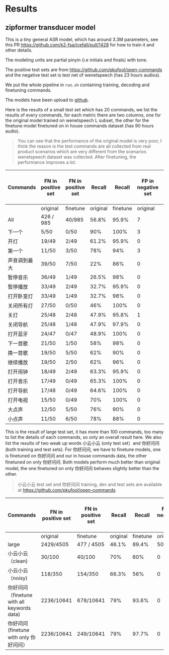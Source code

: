 # Results

## zipformer transducer model

This is a tiny general ASR model, which has around 3.3M parameters, see this PR https://github.com/k2-fsa/icefall/pull/1428 for how to train it and other details.

The modeling units are partial pinyin (i.e initials and finals) with tone.

The positive test sets are from https://github.com/pkufool/open-commands and the negative test set is test net of wenetspeech (has 23 hours audios).

We put the whole pipeline in `run.sh` containing training, decoding and finetuning commands.

The models have been upload to [github](https://github.com/pkufool/keyword-spotting-models/releases/download/v0.11/icefall-kws-zipformer-wenetspeech-20240219.tar.gz).

Here is the results of a small test set which has 20 commands, we list the results of every commands, for
each metric there are two columns, one for the original model trained on wenetspeech L subset, the other
for the finetune model finetuned on in house commands dataset (has 90 hours audio).

> You can see that the performance of the original model is very poor, I think the reason is the test commands are all collected from real product scenarios which are very different from the scenarios wenetspeech dataset was collected. After finetuning, the performance improves a lot.

Commands | FN in positive set | FN in positive set | Recall | Recall | FP in negative set | FP in negative set | False alarm (time / hour)23 hours | False alarm (time / hour)23 hours
-- | -- | -- | -- | -- | -- | -- | -- | --
  | original | finetune | original | finetune | original | finetune | original | finetune
All | 426 / 985 | 40/985 | 56.8% | 95.9% | 7 | 1 | 0.3 | 0.04
下一个 | 5/50 | 0/50 | 90% | 100% | 3 | 0 | 0.13 | 0
开灯 | 19/49 | 2/49 | 61.2% | 95.9% | 0 | 0 | 0 | 0
第一个 | 11/50 | 3/50 | 78% | 94% | 3 | 0 | 0.13 | 0
声音调到最大 | 39/50 | 7/50 | 22% | 86% | 0 | 0 | 0 | 0
暂停音乐 | 36/49 | 1/49 | 26.5% | 98% | 0 | 0 | 0 | 0
暂停播放 | 33/49 | 2/49 | 32.7% | 95.9% | 0 | 0 | 0 | 0
打开卧室灯 | 33/49 | 1/49 | 32.7% | 98% | 0 | 0 | 0 | 0
关闭所有灯 | 27/50 | 0/50 | 46% | 100% | 0 | 0 | 0 | 0
关灯 | 25/48 | 2/48 | 47.9% | 95.8% | 1 | 1 | 0.04 | 0.04
关闭导航 | 25/48 | 1/48 | 47.9% | 97.9% | 0 | 0 | 0 | 0
打开蓝牙 | 24/47 | 0/47 | 48.9% | 100% | 0 | 0 | 0 | 0
下一首歌 | 21/50 | 1/50 | 58% | 98% | 0 | 0 | 0 | 0
换一首歌 | 19/50 | 5/50 | 62% | 90% | 0 | 0 | 0 | 0
继续播放 | 19/50 | 2/50 | 62% | 96% | 0 | 0 | 0 | 0
打开闹钟 | 18/49 | 2/49 | 63.3% | 95.9% | 0 | 0 | 0 | 0
打开音乐 | 17/49 | 0/49 | 65.3% | 100% | 0 | 0 | 0 | 0
打开导航 | 17/48 | 0/49 | 64.6% | 100% | 0 | 0 | 0 | 0
打开电视 | 15/50 | 0/49 | 70% | 100% | 0 | 0 | 0 | 0
大点声 | 12/50 | 5/50 | 76% | 90% | 0 | 0 | 0 | 0
小点声 | 11/50 | 6/50 | 78% | 88% | 0 | 0 | 0 | 0


This is the result of large test set, it has more than 100 commands, too many to list the details of each commands, so only an overall result here. We also list the results of two weak up words 小云小云 (only test set）and 你好问问 (both training and test sets).  For 你好问问, we have to finetune models, one is finetuned on 你好问问 and our in house commands data, the other finetuned on only 你好问问. Both models perform much better than original model, the one finetuned on only 你好问问 behaves slightly better than the other.

> 小云小云 test set and 你好问问 training, dev and test sets are available at https://github.com/pkufool/open-commands

Commands | FN in positive set | FN in positive set | Recall | Recall | FP in negative set | FP in negative set | False alarm (time / hour)23 hours | False alarm (time / hour)23 hours
-- | -- | -- | -- | -- | -- | -- | -- | --
  | original | finetune | original | finetune | original | finetune | original | finetune
large | 2429/4505 | 477 / 4505 | 46.1% | 89.4% | 50 | 41 | 2.17 | 1.78
小云小云（clean) | 30/100 | 40/100 | 70% | 60% | 0 | 0 | 0 | 0
小云小云（noisy) | 118/350 | 154/350 | 66.3% | 56% | 0 | 0 | 0 | 0
你好问问（finetune with all keywords data) | 2236/10641 | 678/10641 | 79% | 93.6% | 0 | 0 | 0 | 0
你好问问(finetune with only 你好问问） | 2236/10641 | 249/10641 | 79% | 97.7% | 0 | 0 | 0 | 0
